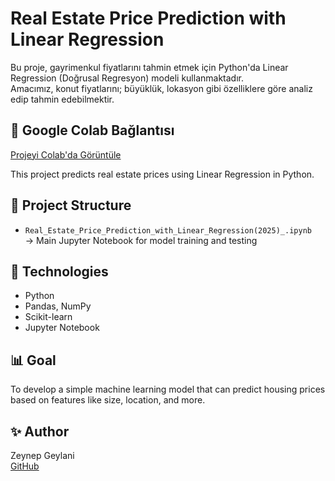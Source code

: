 # Real Estate Price Prediction with Linear Regression

Bu proje, gayrimenkul fiyatlarını tahmin etmek için Python'da Linear Regression (Doğrusal Regresyon) modeli kullanmaktadır.  
Amacımız, konut fiyatlarını; büyüklük, lokasyon gibi özelliklere göre analiz edip tahmin edebilmektir.

## 🔗 Google Colab Bağlantısı

[Projeyi Colab'da Görüntüle](https://colab.research.google.com/github/zynpgyln/Real-Estate-Price-Prediction-with-Linear-Regression-2025-/blob/main/Real_Estate_Price_Prediction_with_Linear_Regression(2025)_.ipynb)

This project predicts real estate prices using Linear Regression in Python.

## 📁 Project Structure
- `Real_Estate_Price_Prediction_with_Linear_Regression(2025)_.ipynb`  
  → Main Jupyter Notebook for model training and testing

## 🔧 Technologies
- Python
- Pandas, NumPy
- Scikit-learn
- Jupyter Notebook

## 📊 Goal
To develop a simple machine learning model that can predict housing prices based on features like size, location, and more.

## ✨ Author
Zeynep Geylani  
[GitHub](https://github.com/zynpgyln)
